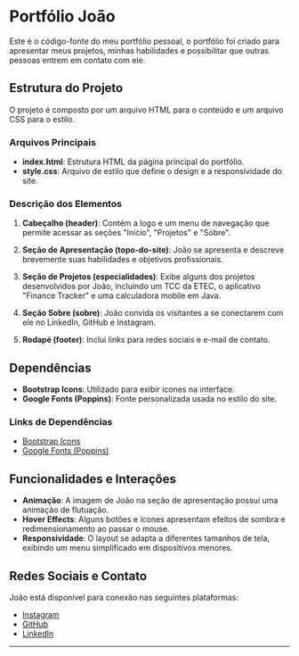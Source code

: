# Portfólio João

Este é o código-fonte do meu portfólio pessoal, o portfólio foi criado para apresentar meus projetos, minhas habilidades e possibilitar que outras pessoas entrem em contato com ele.

## Estrutura do Projeto

O projeto é composto por um arquivo HTML para o conteúdo e um arquivo CSS para o estilo.

### Arquivos Principais

- **index.html**: Estrutura HTML da página principal do portfólio.
- **style.css**: Arquivo de estilo que define o design e a responsividade do site.

### Descrição dos Elementos

1. **Cabeçalho (header)**: Contém a logo e um menu de navegação que permite acessar as seções "Início", "Projetos" e "Sobre".

2. **Seção de Apresentação (topo-do-site)**: João se apresenta e descreve brevemente suas habilidades e objetivos profissionais.

3. **Seção de Projetos (especialidades)**: Exibe alguns dos projetos desenvolvidos por João, incluindo um TCC da ETEC, o aplicativo "Finance Tracker" e uma calculadora mobile em Java.

4. **Seção Sobre (sobre)**: João convida os visitantes a se conectarem com ele no LinkedIn, GitHub e Instagram.

5. **Rodapé (footer)**: Inclui links para redes sociais e e-mail de contato.

## Dependências

- **Bootstrap Icons**: Utilizado para exibir ícones na interface.
- **Google Fonts (Poppins)**: Fonte personalizada usada no estilo do site.

### Links de Dependências

- [Bootstrap Icons](https://cdn.jsdelivr.net/npm/bootstrap-icons@1.11.2/font/bootstrap-icons.min.css)
- [Google Fonts (Poppins)](https://fonts.googleapis.com/css2?family=Poppins:wght@100;200;300;400;500;600;700;800;900&display=swap)

## Funcionalidades e Interações

- **Animação**: A imagem de João na seção de apresentação possui uma animação de flutuação.
- **Hover Effects**: Alguns botões e ícones apresentam efeitos de sombra e redimensionamento ao passar o mouse.
- **Responsividade**: O layout se adapta a diferentes tamanhos de tela, exibindo um menu simplificado em dispositivos menores.

## Redes Sociais e Contato

João está disponível para conexão nas seguintes plataformas:

- [Instagram](https://www.instagram.com/jao_ambrosio)
- [GitHub](https://github.com/JoaomBRosio)
- [LinkedIn](https://linkedin.com/in/joão-goldoni-ambrosio-444466211)

---

